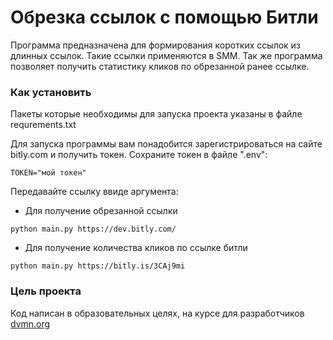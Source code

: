 # Обрезка ссылок с помощью Битли
Программа предназначена для формирования коротких ссылок
из длинных ссылок. Такие ссылки применяются в SMM.
Так же программа позволяет получить статистику кликов
по обрезанной ранее ссылке.

### Как установить
Пакеты которые необходимы для запуска проекта указаны в 
файле requrements.txt

Для запуска программы вам понадобится зарегистрироваться
на сайте bitly.com и получить токен.
Сохраните токен в файле ".env":
```
TOKEN="мой токен"
```
Передавайте ссылку ввиде аргумента:
- Для получение обрезанной ссылки
```
python main.py https://dev.bitly.com/
```
- Для получение количества кликов по ссылке битли
```
python main.py https://bitly.is/3CAj9mi
```

### Цель проекта
Код написан в образовательных целях, 
на курсе для разработчиков [dvmn.org](https://dvmn.org/referrals/u4guYYiV5HjY6tnwtCShzP2cWFYE0EWnKeoJLEWP/)